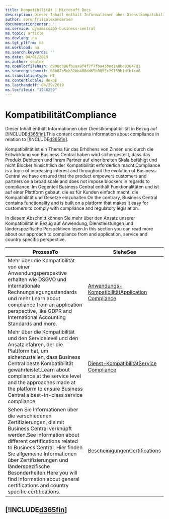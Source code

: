 ```yaml
---
title: Kompatibilität | Microsoft Docs
description: Dieser Inhalt enthält Informationen über Dienstkompatibilität in Bezug auf Business Central.
author: sorenfriisalexandersen
documentationcenter: ''
ms.service: dynamics365-business-central
ms.topic: article
ms.devlang: na
ms.tgt_pltfrm: na
ms.workload: na
ms.search.keywords: ''
ms.date: 04/01/2019
ms.author: soalex
ms.openlocfilehash: d990cb86fb1aa9f4f7f7fba43bed1a8be83647d1
ms.sourcegitcommit: 60b87e5eb32bb408dd65b9855c29159b1dfbfca8
ms.translationtype: HT
ms.contentlocale: de-DE
ms.lasthandoff: 04/29/2019
ms.locfileid: "1246259"
---
```

# <a name="compliance"></a><span data-ttu-id="ff9da-103">Kompatibilität</span><span class="sxs-lookup"><span data-stu-id="ff9da-103">Compliance</span></span>
<span data-ttu-id="ff9da-104">Dieser Inhalt enthält Informationen über Dienstkompatibilität in Bezug auf [!INCLUDE[d365fin](../includes/d365fin_md.md)].</span><span class="sxs-lookup"><span data-stu-id="ff9da-104">This content contains information about compliance in relation to [!INCLUDE[d365fin](../includes/d365fin_md.md)].</span></span>  

<span data-ttu-id="ff9da-105">Kompatibilität ist ein Thema für das Erhöhens von Zinsen und durch die Entwicklung von Business Central haben wird sichergestellt, dass das Produkt Debitoren und Ihrem Partner auf einer breiten Skala befähigt und nicht Blocker hinsichtlich der Kompatibilität erforderlich macht.</span><span class="sxs-lookup"><span data-stu-id="ff9da-105">Compliance is a topic of increasing interest and throughout the evolution of Business Central we have ensured that the product empowers customers and partners on a broad scale and does not impose blockers in regards to compliance.</span></span> <span data-ttu-id="ff9da-106">Im Gegenteil Business Central enthält Funktionalitäten und ist auf einer Plattform gebaut, die es für Kunden einfach macht, die Kompatibilität und Gesetze einzuhalten.</span><span class="sxs-lookup"><span data-stu-id="ff9da-106">On the contrary, Business Central contains functionality and is built on a platform that makes it easy for customers to comply with compliance and regulatory legislation.</span></span>

<span data-ttu-id="ff9da-107">In diesem Abschnitt können Sie mehr über den Ansatz unserer Kompatibilität in Bezug auf Anwendung, Dienstleistungen und länderspezifische Perspektiven lesen.</span><span class="sxs-lookup"><span data-stu-id="ff9da-107">In this section you can read more about our approach to compliance from and application, service and country specific perspective.</span></span>

|<span data-ttu-id="ff9da-108">**Prozess**</span><span class="sxs-lookup"><span data-stu-id="ff9da-108">**To**</span></span>|<span data-ttu-id="ff9da-109">**Siehe**</span><span class="sxs-lookup"><span data-stu-id="ff9da-109">**See**</span></span>|  
|------------|-------------|  
|<span data-ttu-id="ff9da-110">Mehr über die Kompatibilität von einer Anwendungsperspektive erhalten wie DSGVO und internationale Rechnungslegungsstandards und mehr.</span><span class="sxs-lookup"><span data-stu-id="ff9da-110">Learn about compliance from an application perspective, like GDPR and International Accounting Standards and more.</span></span>|[<span data-ttu-id="ff9da-111">Anwendungs-Kompatibilität</span><span class="sxs-lookup"><span data-stu-id="ff9da-111">Application Compliance</span></span>](compliance-application-compliance.md)|  
|<span data-ttu-id="ff9da-112">Mehr über die Kompatibilität und den Servicelevel und den Ansatz efahren, der die Plattform hat, um sicherzustellen, dass Business Central beste Kompatibilität gewährleistet.</span><span class="sxs-lookup"><span data-stu-id="ff9da-112">Learn about compliance at the service level and the approaches made at the platform to ensure Business Central a best-in-class service compliance.</span></span>|[<span data-ttu-id="ff9da-113">Dienst-Kompatibilität</span><span class="sxs-lookup"><span data-stu-id="ff9da-113">Service Compliance</span></span>](compliance-service-compliance.md)|  
|<span data-ttu-id="ff9da-114">Sehen Sie Informationen über die verschiedenen Zertifizierungen, die mit Business Central verknüpft werden.</span><span class="sxs-lookup"><span data-stu-id="ff9da-114">See information about different certifications related to Business Central.</span></span> <span data-ttu-id="ff9da-115">Hier finden Sie allgemeine Informationen über Zertifizierungen und länderspezifische Besonderheiten.</span><span class="sxs-lookup"><span data-stu-id="ff9da-115">Here you will find information about general certifications and country specific certifications.</span></span>|[<span data-ttu-id="ff9da-116">Bescheinigungen</span><span class="sxs-lookup"><span data-stu-id="ff9da-116">Certifications</span></span>](compliance-certifications.md)|  

 ## [!INCLUDE[d365fin](../includes/free_trial_md.md)]  
 
